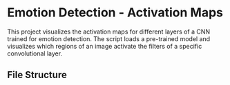 # Emotion Detection - Activation Maps

This project visualizes the activation maps for different layers of a CNN trained for emotion detection. The script loads a pre-trained model and visualizes which regions of an image activate the filters of a specific convolutional layer.

## File Structure
